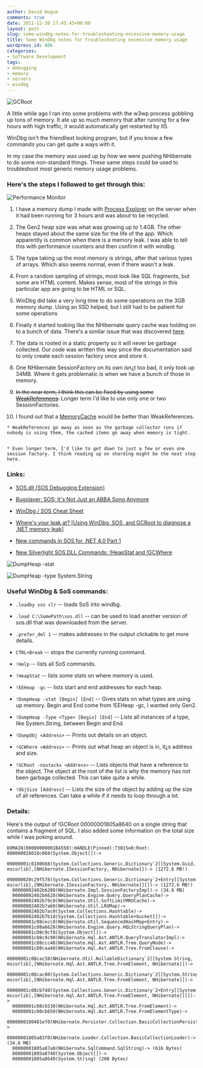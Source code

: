 ```yaml
---
author: David Hogue
comments: true
date: 2011-12-30 17:45:43+00:00
layout: post
slug: some-windbg-notes-for-troubleshooting-excessive-memory-usage
title: Some WinDbg notes for troubleshooting excessive memory usage
wordpress_id: 806
categories:
- Software Development
tags:
- debugging
- memory
- servers
- windbg
---
```


![GCRoot](https://davidhogue.com/wp-uploads/2011/12/WinDbg-gcroot.png)

A little while ago I ran into some problems with the w3wp process gobbling up tons of memory. It ate up so much memory that after running for a few hours with high traffic, it would automatically get restarted by IIS.

WinDbg isn't the friendliest looking program, but if you know a few commands you can get quite a ways with it.

In my case the memory was used up by how we were pushing NHibernate to do some non-standard things. These same steps could be used to troubleshoot most generic memory usage problems.




### Here's the steps I followed to get through this:



![Performance Monitor](https://davidhogue.com/wp-uploads/2011/12/WinDbg-PerfMon.png)




  
  1. I have a memory dump I made with [Process Explorer](http://technet.microsoft.com/en-us/sysinternals/bb896653) on the server when it had been running for 3 hours and was about to be recycled.

  
  2. The Gen2 heap size was what was growing up to 1.4GB. The other heaps stayed about the same size for the life of the app. Which apparently is common when there is a memory leak. I was able to tell this with performance counters and then confirm it with windbg.

  
  3. The type taking up the most memory is strings, after that various types of arrays. Which also seems normal, even if there wasn't a leak.

  
  4. From a random sampling of strings, most look like SQL fragments, but some are HTML content. Makes sense, most of the strings in this particular app are going to be HTML or SQL.

  
  5. WinDbg did take a very long time to do some operations on the 3GB memory dump. Using an SSD helped, but I still had to be patient for some operations

  
  6. Finally it started looking like the NHibernate query cache was holding on to a bunch of data. There's a similar issue that was discovered [here](http://markmail.org/message/a3zftctucv65n27s#query:+page:1+mid:a3zftctucv65n27s+state:results).

  
  7. The data is rooted in a static property so it will never be garbage collected. Our code was written this way since the documentation said to only create each session factory once and store it.

  
  8. One NHibernate SessionFactory on its own isn¿t too bad, it only took up 34MB. Where it gets problematic is when we have a bunch of those in memory.

  
  9. <strike>In the near term, I think this can be fixed by using some [WeakReferences](http://msdn.microsoft.com/en-us/library/system.weakreference.aspx).</strike> Longer term I'd like to use only one or two SessionFactories.

  
  10. I found out that a [MemoryCache](http://msdn.microsoft.com/en-us/library/system.runtime.caching.memorycache.aspx) would be better than WeakReferences.
    
      
    * WeakReferences go away as soon as the garbage collector runs if nobody is using them, the cached items go away when memory is tight.

    
    * Even longer term, I'd like to get down to just a few or even one session factory. I think reading up on sharding might be the next step here.

    
  






### Links:






  
  * [SOS.dll (SOS Debugging Extension)](http://msdn.microsoft.com/en-us/library/bb190764.aspx)

  
  * [Bugslayer: SOS: It's Not Just an ABBA Song Anymore](http://msdn.microsoft.com/en-us/magazine/cc164138.aspx)

  
  * [WinDbg / SOS Cheat Sheet](http://geekswithblogs.net/.netonmymind/archive/2006/03/14/72262.aspx)

  
  * [Where's your leak at? [Using WinDbg, SOS, and GCRoot to diagnose a .NET memory leak]](http://blogs.msdn.com/b/delay/archive/2009/03/11/where-s-your-leak-at-using-windbg-sos-and-gcroot-to-diagnose-a-net-memory-leak.aspx)

  
  * [New commands in SOS for .NET 4.0 Part 1](http://blogs.msdn.com/b/tess/archive/2010/03/01/new-commands-in-sos-for-net-4-0-part-1.aspx)

  
  * [New Silverlight SOS.DLL Commands: !HeapStat and !GCWhere](http://blogs.microsoft.co.il/blogs/sasha/archive/2008/08/27/new-silverlight-sos-dll-commands-heapstat-and-gcwhere.aspx)








![DumpHeap -stat](https://davidhogue.com/wp-uploads/2011/12/WinDbg-DumpHeap-stat.png)

![DumpHeap -type System.String](https://davidhogue.com/wp-uploads/2011/12/WinDbg-DumpHeap-strings.png)







### Useful WinDbg & SoS commands:







  
  * `.loadby sos clr` -- loads SoS into windbg.
    
      
  * `.load C:\SomePath\sos.dll` -- can be used to load another version of sos.dll that was downloaded from the server.

  
  * `.prefer_dml 1` -- makes addresses in the output clickable to get more details.

  
  * `CTRL+Break` -- stops the currently running command.

  
  * `!Help` -- lists all SoS commands.

  
  * `!HeapStat` -- lists some stats on where memory is used.

  
  * `!EEHeap -gc` -- lists start and end addresses for each heap.

  
  * `!DumpHeap -stat [Begin] [End]` -- Gives stats on what types are using up memory. Begin and End come from !EEHeap -gc, I wanted only Gen2.

  
  * `!DumpHeap -Type <Type> [Begin] [End]` -- Lists all instances of a type, like System.String, between Begin and End.

  
  * `!DumpObj <Address>` -- Prints out details on an object.

  
  * `!GCWhere <Address>` -- Prints out what heap an object is in, it¿s address and size.

  
  * `!GCRoot -nostacks <Address>` -- Lists objects that have a reference to the object. The object at the root of the list is why the memory has not been garbage collected. This can take quite a while.

  
  * `!ObjSize [Address]` -- Lists the size of the object by adding up the size of all references. Can take a while if it needs to loop through a lot.






### Details:



Here's the output of !GCRoot 00000001805a8640 on a single string that contains a fragment of SQL. I also added some information on the total size while I was poking around.

```
DOMAIN(00000000001B4550):HANDLE(Pinned):73015e8:Root:  000000028010c068(System.Object[])->
  00000001c0180668(System.Collections.Generic.Dictionary`2[[System.Guid, mscorlib],[NHibernate.ISessionFactory, NHibernate]])-> (1272.6 MB!)
  000000020c29f578(System.Collections.Generic.Dictionary`2+Entry[[System.Guid, mscorlib],[NHibernate.ISessionFactory, NHibernate]][])-> (1272.6 MB!)
  00000002402b6208(NHibernate.Impl.SessionFactoryImpl)-> (34.6 MB)
  00000002402b6628(NHibernate.Engine.Query.QueryPlanCache)->
  00000002402b79c0(NHibernate.Util.SoftLimitMRUCache)->
  00000002402b7a60(NHibernate.Util.LRUMap)->
  00000002402b7ac0(System.Collections.Hashtable)->
  00000002402b7b18(System.Collections.Hashtable+bucket[])->
  00000001c08cecc8(NHibernate.Util.SequencedHashMap+Entry)->
  00000001c08a6628(NHibernate.Engine.Query.HQLStringQueryPlan)->
  00000001c08c9cf8(System.Object[])->
  00000001c08c9c90(NHibernate.Hql.Ast.ANTLR.QueryTranslatorImpl)->
  00000001c08ccc48(NHibernate.Hql.Ast.ANTLR.Tree.QueryNode)->
  00000001c08caa48(NHibernate.Hql.Ast.ANTLR.Tree.FromClause)->
  00000001c08cac58(NHibernate.Util.NullableDictionary`2[[System.String, mscorlib],[NHibernate.Hql.Ast.ANTLR.Tree.FromElement, NHibernate]])->
  00000001c08cac80(System.Collections.Generic.Dictionary`2[[System.String, mscorlib],[NHibernate.Hql.Ast.ANTLR.Tree.FromElement, NHibernate]])->
  00000001c08cb748(System.Collections.Generic.Dictionary`2+Entry[[System.String, mscorlib],[NHibernate.Hql.Ast.ANTLR.Tree.FromElement, NHibernate]][])->
  00000001c08cb538(NHibernate.Hql.Ast.ANTLR.Tree.FromElement)->
  00000001c08cb650(NHibernate.Hql.Ast.ANTLR.Tree.FromElementType)->
  0000000180481ef0(NHibernate.Persister.Collection.BasicCollectionPersister)->
  00000001805a83f0(NHibernate.Loader.Collection.BasicCollectionLoader)-> (34.6 MB)
  00000001805a87a0(NHibernate.SqlCommand.SqlString)-> (616 Bytes)
  00000001805a8740(System.Object[])->
  00000001805a8640(System.String) (200 Bytes)
```



